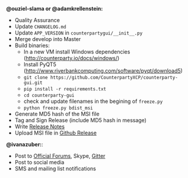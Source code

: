 **@ouziel-slama or @adamkrellenstein:**

- Quality Assurance
- Update `CHANGELOG.md`
- Update `APP_VERSION` in `counterpartygui/__init__.py`
- Merge develop into Master
- Build binaries:
    * In a new VM install Windows dependencies (http://counterparty.io/docs/windows/)
    * Install PyQT5 (http://www.riverbankcomputing.com/software/pyqt/download5)
    * `git clone https://github.com/CounterpartyXCP/counterparty-gui.git`
    * `pip install -r requirements.txt`
    * `cd counterparty-gui`
    * check and update filenames in the begining of `freeze.py`
    * `python freeze.py bdist_msi`
- Generate MD5 hash of the MSI file
- Tag and Sign Release (include MD5 hash in message)
- Write [Release Notes](https://github.com/CounterpartyXCP/counterparty-gui/releases)
- Upload MSI file in [Github Release](https://github.com/CounterpartyXCP/counterparty-gui/releases)

**@ivanazuber:**:

- Post to [Official Forums](https://forums.counterparty.io/discussion/445/new-version-announcements-counterparty-and-counterpartyd), Skype, [Gitter](https://gitter.im/CounterpartyXCP)
- Post to social media
- SMS and mailing list notifications
